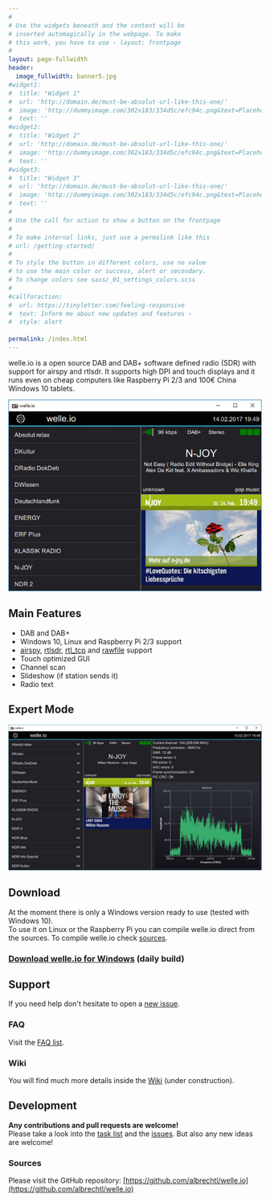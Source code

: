 ```yaml
---
#
# Use the widgets beneath and the content will be
# inserted automagically in the webpage. To make
# this work, you have to use › layout: frontpage
#
layout: page-fullwidth
header:
  image_fullwidth: banner5.jpg
#widget1:
#  title: "Widget 1"
#  url: 'http://domain.de/must-be-absolut-url-like-this-one/'
#  image: 'http://dummyimage.com/302x183/334d5c/efc94c.png&text=Placeholder'
#  text: ''
#widget2:
#  title: "Widget 2"
#  url: 'http://domain.de/must-be-absolut-url-like-this-one/'
#  image: 'http://dummyimage.com/302x183/334d5c/efc94c.png&text=Placeholder'
#  text: ''
#widget3:
#  title: "Widget 3"
#  url: 'http://domain.de/must-be-absolut-url-like-this-one/'
#  image: 'http://dummyimage.com/302x183/334d5c/efc94c.png&text=Placeholder'
#  text: ''
#
# Use the call for action to show a button on the frontpage
#
# To make internal links, just use a permalink like this
# url: /getting-started/
#
# To style the button in different colors, use no value
# to use the main color or success, alert or secondary.
# To change colors see sass/_01_settings_colors.scss
#
#callforaction:
#  url: https://tinyletter.com/feeling-responsive
#  text: Inform me about new updates and features ›
#  style: alert

permalink: /index.html
---
```

welle.io is a open source DAB and DAB+ software defined radio (SDR) with support for airspy and rtlsdr. It supports high DPI and touch displays and it runs even on cheap computers like Raspberry Pi 2/3 and 100€ China Windows 10 tablets.

![Regular-Mode.jpg](images/Regular-Mode.jpg)

Main Features
---
* DAB and DAB+
* Windows 10, Linux and Raspberry Pi 2/3 support
* [airspy](/devices/airspy), [rtlsdr](/devices/rtl_sdr), [rtl_tcp](/devices/rtl_tcp) and [rawfile](/devices/rawfile) support
* Touch optimized GUI
* Channel scan
* Slideshow (if station sends it)
* Radio text

Expert Mode
---
![Expert-Mode.jpg](images/Expert-Mode.jpg)

Download
---
At the moment there is only a Windows version ready to use (tested with Windows 10).  
To use it on Linux or the Raspberry Pi you can compile welle.io direct from the sources. To compile welle.io check [sources](https://github.com/AlbrechtL/welle.io).

### [Download welle.io for Windows](http://github.com/AlbrechtL/welle.io/releases) (daily build)

Support
---
If you need help don't hesitate to open a [new issue](https://github.com/AlbrechtL/welle.io/issues).

### FAQ
Visit the [FAQ list](/faq).

### Wiki
You will find much more details inside the [Wiki](http://github.com/AlbrechtL/welle.io/wiki) (under construction).

Development
----------
**Any contributions and pull requests are welcome!**  
Please take a look into the [task list](https://github.com/AlbrechtL/welle.io/wiki/Open-Tasks) and the [issues](https://github.com/AlbrechtL/welle.io/issues). But also any new ideas are welcome!

### Sources
Please visit the GitHub repository: [https://github.com/albrechtl/welle.io](https://github.com/albrechtl/welle.io)


